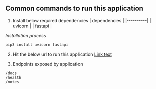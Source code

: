 ## Common commands to run this application
1. Install below required dependencies
| dependencies |
|----------|
| uvicorn   |
| fastapi   |

*Installation process*
```python
pip3 install uvicorn fastapi
```

2. Hit the below url to run this application
[Link text](https://localhost:8000/docs)

3. Endpoints exposed by application

```
/docs
/health
/notes
```

